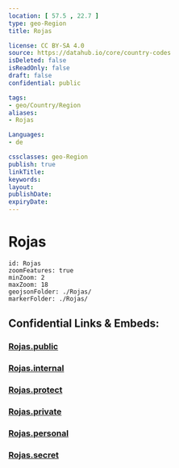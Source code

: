 ```yaml
---
location: [ 57.5 , 22.7 ] 
type: geo-Region
title: Rojas

license: CC BY-SA 4.0
source: https://datahub.io/core/country-codes
isDeleted: false
isReadOnly: false
draft: false
confidential: public

tags:
- geo/Country/Region
aliases:
- Rojas

Languages:
- de

cssclasses: geo-Region
publish: true
linkTitle: 
keywords: 
layout: 
publishDate: 
expiryDate: 
---
```


# Rojas

```leaflet
id: Rojas
zoomFeatures: true 
minZoom: 2 
maxZoom: 18
geojsonFolder: ./Rojas/
markerFolder: ./Rojas/
```


## Confidential Links & Embeds: 

### [Rojas.public](/_public/\Earth\Continent\Europe\Europe~North\Latvia\CountiesRojas.public.md) 

### [Rojas.internal](/_internal/\Earth\Continent\Europe\Europe~North\Latvia\CountiesRojas.internal.md) 

### [Rojas.protect](/_protect/\Earth\Continent\Europe\Europe~North\Latvia\CountiesRojas.protect.md) 

### [Rojas.private](/_private/\Earth\Continent\Europe\Europe~North\Latvia\CountiesRojas.private.md) 

### [Rojas.personal](/_personal/\Earth\Continent\Europe\Europe~North\Latvia\CountiesRojas.personal.md) 

### [Rojas.secret](/_secret/\Earth\Continent\Europe\Europe~North\Latvia\CountiesRojas.secret.md)

